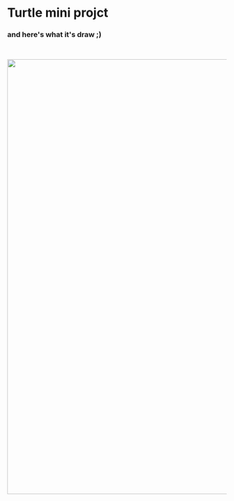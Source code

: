 # Turtle mini projct

### and here's what it's draw ;)
<p>
<br /> <div class="separator" style="clear: both; text-align: center;"> <img alt="" border="0" height="1000" src="https://github.com/doct0rX/Udacity/blob/master/FullStack/lessons/Turtle/Screen%20Shot%202018-02-14%20at%207.55.32%20PM.png" width="1000" /></div>
</p>
